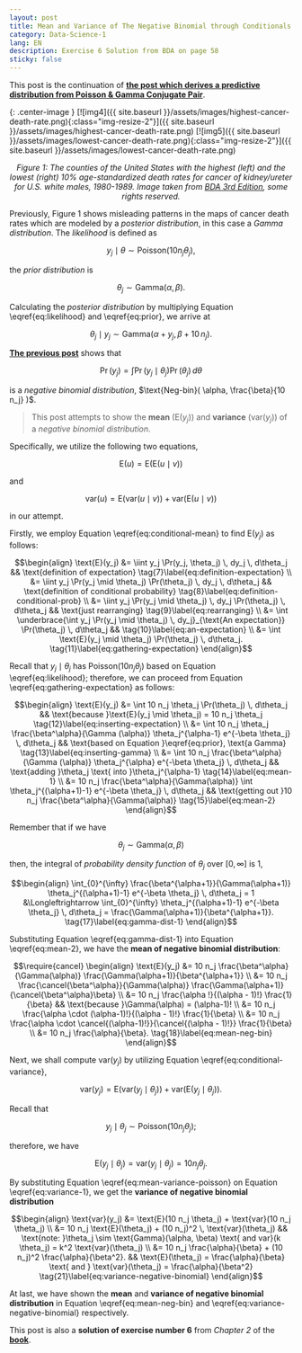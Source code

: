 ```yaml
---
layout: post
title: Mean and Variance of The Negative Binomial through Conditionals
category: Data-Science-1
lang: EN
description: Exercise 6 Solution from BDA on page 58
sticky: false
---
```


This post is the continuation of [**the post which derives a predictive distribution from Poisson & Gamma Conjugate Pair**](https://hbunyamin.github.io/data-science-1/Derivation_Marginal_Distribution/). 

{: .center-image }
[![img4]({{ site.baseurl }}/assets/images/highest-cancer-death-rate.png){:class="img-resize-2"}]({{ site.baseurl }}/assets/images/highest-cancer-death-rate.png)
[![img5]({{ site.baseurl }}/assets/images/lowest-cancer-death-rate.png){:class="img-resize-2"}]({{ site.baseurl }}/assets/images/lowest-cancer-death-rate.png)*<center>$\pmb{\text{Figure 1}}$: The counties of the United States with the highest ($\pmb{\text{left}}$) and the lowest ($\pmb{\text{right}}$) 10% age-standardized death rates for cancer of kidney/ureter for U.S. white males, 1980-1989. Image taken from <a href="http://www.stat.columbia.edu/~gelman/book/BDA3.pdf">BDA 3rd Edition</a>, some rights reserved.</center>*
     
Previously, $\text{Figure 1}$ shows misleading patterns in the maps of cancer death rates which are modeled by a _posterior distribution_, in this case a _Gamma distribution_. The _likelihood_ is defined as 

$$ \begin{equation}
	y_j \mid \theta \sim \text{Poisson}(10 n_j \theta_j), \tag{1}\label{eq:likelihood}
\end{equation}$$

the _prior distribution_ is

$$ \begin{equation}
  \theta_j \sim \text{Gamma}(\alpha, \beta). \tag{2}\label{eq:prior}
\end{equation}$$

Calculating the _posterior distribution_ by multiplying Equation \eqref{eq:likelihood} and \eqref{eq:prior}, we arrive at

$$ \begin{equation}
  \theta_j \mid y_j \sim \text{Gamma}(\alpha + y_j, \beta + 10 \, n_j). \tag{3}\label{eq:posterior}
\end{equation}$$

[**The previous post**](https://hbunyamin.github.io/data-science-1/Derivation_Marginal_Distribution/) shows that 

$$ \begin{equation}
	\Pr(y_j) = \int \Pr(y_j \mid \theta_j) \Pr(\theta_j) \, d\theta \tag{4}\label{eq:predictive-distribution}
\end{equation}$$ 

is a _negative binomial distribution_, $\text{Neg-bin}( \alpha, \frac{\beta}{10 n_j} )$.   
    
> This post attempts to show the **mean** ($\text{E}(y_j)$) and **variance** ($\text{var}(y_j)$) of a _negative binomial distribution_.  
   
Specifically, we utilize the following two equations,

$$\begin{equation}
	\text{E}(u) = \text{E}(\text{E}( u \mid v )) \tag{5}\label{eq:conditional-mean}
\end{equation}$$ 

and

$$\begin{equation}
	\text{var}(u) = \text{E}(\text{var}(u \mid v)) + \text{var}(\text{E}(u \mid v)) \tag{6}\label{eq:conditional-variance}
\end{equation}$$ 

in our attempt.    

Firstly, we employ Equation \eqref{eq:conditional-mean} to find $\text{E}(y_j)$ as follows:

$$\begin{align}
	\text{E}(y_j) &= \iint y_j \Pr(y_j, \theta_j) \, dy_j \, d\theta_j && \text{definition of expectation} \tag{7}\label{eq:definition-expectation} \\
	              &= \iint y_j \Pr(y_j \mid \theta_j) \Pr(\theta_j) \, dy_j \, d\theta_j &&  \text{definition of conditional probability} \tag{8}\label{eq:definition-conditional-prob} \\
	              &= \iint y_j \Pr(y_j \mid \theta_j) \, dy_j \Pr(\theta_j) \, d\theta_j && \text{just rearranging} \tag{9}\label{eq:rearranging} \\
	              &= \int \underbrace{\int y_j \Pr(y_j \mid \theta_j) \, dy_j}_{\text{An expectation}} \Pr(\theta_j) \, d\theta_j &&  \tag{10}\label{eq:an-expectation} \\
	              &= \int \text{E}(y_j \mid \theta_j) \Pr(\theta_j) \, d\theta_j. \tag{11}\label{eq:gathering-expectation}           
\end{align}$$    
    
Recall that $y_j \mid \theta_j$ has $\text{Poisson}(10 n_j \theta_j)$ based on Equation \eqref{eq:likelihood}; therefore, we can proceed from Equation \eqref{eq:gathering-expectation} as follows:
   
$$\begin{align}
	\text{E}(y_j) &= \int 10 n_j \theta_j \Pr(\theta_j) \, d\theta_j && \text{because }\text{E}(y_j \mid \theta_j) = 10 n_j \theta_j \tag{12}\label{eq:inserting-expectation} \\
			&= \int 10 n_j \theta_j \frac{\beta^\alpha}{\Gamma (\alpha)} \theta_j^{\alpha-1} e^{-\beta \theta_j} \, d\theta_j && \text{based on Equation }\eqref{eq:prior}, \text{a Gamma}  \tag{13}\label{eq:inserting-gamma} \\
			&= \int 10 n_j \frac{\beta^\alpha}{\Gamma (\alpha)} \theta_j^{\alpha} e^{-\beta \theta_j} \, d\theta_j && \text{adding }\theta_j \text{ into }\theta_j^{\alpha-1}  \tag{14}\label{eq:mean-1} \\ 
			&= 10 n_j \frac{\beta^\alpha}{\Gamma(\alpha)} \int \theta_j^{(\alpha+1)-1} e^{-\beta \theta_j} \, d\theta_j && \text{getting out }10 n_j \frac{\beta^\alpha}{\Gamma(\alpha)} \tag{15}\label{eq:mean-2}  
\end{align}$$
   
Remember that if we have

$$\begin{equation}
	\theta_j \sim \text{Gamma}(\alpha, \beta) \tag{16}\label{eq:gamma-dist}  
\end{equation}$$   
   
then, the integral of _probability density function_ of $\theta_j$ over $[0, \infty]$ is $1$,   

$$\begin{align}
	\int_{0}^{\infty} \frac{\beta^{\alpha+1}}{\Gamma(\alpha+1)} \theta_j^{(\alpha+1)-1} e^{-\beta \theta_j} \, d\theta_j = 1 &\Longleftrightarrow \int_{0}^{\infty} \theta_j^{(\alpha+1)-1} e^{-\beta \theta_j} \, d\theta_j = \frac{\Gamma(\alpha+1)}{\beta^{\alpha+1}}. \tag{17}\label{eq:gamma-dist-1}  
\end{align}$$   

Substituting Equation \eqref{eq:gamma-dist-1} into Equation \eqref{eq:mean-2}, we have the **mean of negative binomial distribution**: 
   
$$\require{cancel} \begin{align}
	\text{E}(y_j) &= 10 n_j \frac{\beta^\alpha}{\Gamma(\alpha)} \frac{\Gamma(\alpha+1)}{\beta^{\alpha+1}}  \\
	              &= 10 n_j \frac{\cancel{\beta^\alpha}}{\Gamma(\alpha)} \frac{\Gamma(\alpha+1)}{\cancel{\beta^\alpha}\beta} \\
	              &= 10 n_j \frac{\alpha !}{(\alpha - 1)!} \frac{1}{\beta} && \text{because }\Gamma(\alpha) = (\alpha-1)! \\
	              &= 10 n_j \frac{\alpha \cdot (\alpha-1)!}{(\alpha - 1)!} \frac{1}{\beta} \\
	              &= 10 n_j \frac{\alpha \cdot \cancel{(\alpha-1)!}}{\cancel{(\alpha - 1)!}} \frac{1}{\beta} \\
	              &= 10 n_j \frac{\alpha}{\beta}. \tag{18}\label{eq:mean-neg-bin}  
\end{align}$$

Next, we shall compute $\text{var}(y_j)$ by utilizing Equation \eqref{eq:conditional-variance},

$$\begin{equation}
	\text{var}(y_j) = \text{E}(\text{var}(y_j \mid \theta_j)) + \text{var}(\text{E}(y_j \mid \theta_j)). \tag{19}\label{eq:variance-1}
\end{equation}$$

Recall that 

$$\begin{equation}
	y_j \mid \theta_j \sim \text{Poisson}(10 n_j \theta_j);
\end{equation}$$

therefore, we have    

$$\begin{equation}
	\text{E}(y_j \mid \theta_j) = \text{var}(y_j \mid \theta_j) = 10 n_j \theta_j.  \tag{20}\label{eq:mean-variance-poisson}
\end{equation}$$

By substituting Equation \eqref{eq:mean-variance-poisson} on Equation \eqref{eq:variance-1}, we get the **variance of negative binomial distribution**

$$\begin{align}
	\text{var}(y_j) &= \text{E}(10 n_j \theta_j) + \text{var}(10 n_j \theta_j) \\
	                &= 10 n_j \text{E}(\theta_j) + (10 n_j)^2 \, \text{var}(\theta_j) && \text{note: }\theta_j \sim \text{Gamma}(\alpha, \beta) \text{ and var}(k \theta_j) = k^2 \text{var}(\theta_j)   \\
	                &= 10 n_j \frac{\alpha}{\beta} + (10 n_j)^2 \frac{\alpha}{\beta^2}. && \text{E}(\theta_j) = \frac{\alpha}{\beta} \text{ and } \text{var}(\theta_j) = \frac{\alpha}{\beta^2} \tag{21}\label{eq:variance-negative-binomial}
\end{align}$$
   
At last, we have shown the **mean** and **variance of negative binomial distribution** in Equation \eqref{eq:mean-neg-bin} and \eqref{eq:variance-negative-binomial} respectively.    
    
This post is also a **solution of exercise number 6** from _Chapter 2_ of the [**book**](http://www.stat.columbia.edu/~gelman/book/BDA3.pdf).    
